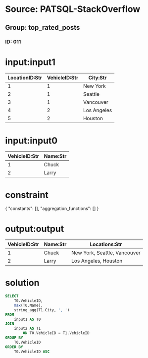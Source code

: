 # Source: PATSQL-StackOverflow
## Group: top_rated_posts
### ID: 011

# input:input1

| LocationID:Str | VehicleID:Str | City:Str |
|---|---|---|
| 1 | 1 | New York |
| 2 | 1 | Seattle |
| 3 | 1 | Vancouver |
| 4 | 2 | Los Angeles |
| 5 | 2 | Houston |

# input:input0

| VehicleID:Str | Name:Str |
|---|---|
| 1 | Chuck |
| 2 | Larry |

# constraint

{
  "constants": [],
  "aggregation_functions": []
}

# output:output

| VehicleID:Str | Name:Str | Locations:Str |
|---|---|---|
| 1 | Chuck | New York, Seattle, Vancouver |
| 2 | Larry | Los Angeles, Houston |

# solution

```sql
SELECT
    T0.VehicleID,
    max(T0.Name),
    string_agg(T1.City, ', ') 
FROM
    input1 AS T0 
JOIN
    input2 AS T1 
        ON T0.VehicleID = T1.VehicleID 
GROUP BY
    T0.VehicleID 
ORDER BY
    T0.VehicleID ASC
```
